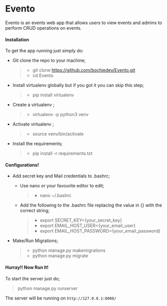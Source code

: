 # Evento
Evento is an events web app that allows users to view events and admins to perform CRUD operations on events.

#### Installation

To get the app running just simply do:

* Git clone the repo to your machine;
  >  * git clone https://github.com/bochiedev/Evento.git
  >  * cd Evento

* Install virtualenv globally but if you got it you can skip this step;
  > * pip install virtualenv

* Create a virtualenv ;
  > * virtualenv -p python3 venv    
  
* Activate virtualenv ;
  > * source venv/bin/activate  

* Install the requirements;
   > * pip install -r requirements.txt


#### Configurations!

* Add secret key and Mail credentials to .bashrc;
  * Use nano or your favourite editor to edit;
     > * nano ~/.bashrc

  * Add the following to the .bashrc file replacing the value in {} with the correct string;
     > * export SECRET_KEY={your_secret_key}
     > * export EMAIL_HOST_USER={your_email_user}
     > * export EMAIL_HOST_PASSWORD={your_email_password}

* Make/Run Migrations;
  > * python manage.py makemigrations
  > * python manage.py migrate



#### Hurray!! Now Run It!

To start the server just do;
  > python manage.py runserver

The server will be running on    `http://127.0.0.1:8000/`   
